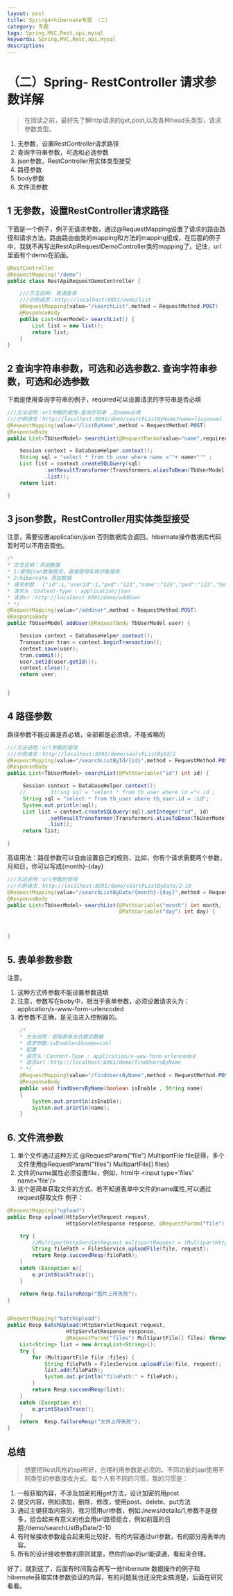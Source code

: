 ```yaml
---
layout: post
title: Spring4+hibernate专题 （二）
category: 专题
tags: Spring,MVC,Rest,api,mysql
keywords: Spring,MVC,Rest,api,mysql
description: 
---
```


# （二）Spring- RestController 请求参数详解

> 在阅读之前，最好先了解http请求的get,post,以及各种head头类型，请求参数类型。

1. 无参数，设置RestController请求路径
2. 查询字符串参数，可选和必选参数
3. json参数，RestController用实体类型接受
4. 路径参数
5. body参数
6. 文件流参数

## 1 无参数，设置RestController请求路径
下面是一个例子，例子无请求参数，通过@RequestMapping设置了请求的路由路径和请求方法。路由路由由类的mapping和方法的mapping组成，在后面的例子中，我就不再写出RestApiRequestDemoController类的mapping了。记住，url里面有个demo在前面。

```java
@RestController
@RequestMapping("/demo")
public class RestApiRequestDemoController {

    ///方法说明: 普通查询
    ///示例请求：http://localhost:8091/demo/list
    @RequestMapping(value="/searchList",method = RequestMethod.POST)
    @ResponseBody
    public List<UserModel> searchList() {
        List list = new list();
        return list;
    }
}
```
## 2 查询字符串参数，可选和必选参数2. 查询字符串参数，可选和必选参数
下面是使用查询字符串的例子，required可以设置请求的字符串是否必填

```java
///方法说明：url参数的使用-查询字符串 ,且name必填
///示例请求：http://localhost:8091/demo/searchListByName?name=liuyanwei
@RequestMapping(value="/listByName",method = RequestMethod.POST)
@ResponseBody
public List<TbUserModel> searchList(@RequestParam(value="name",required = true) String name) {

    Session context = DatabaseHelper.context();
    String sql = "select * from tb_user where name ='"+ name+"'" ;
    List list = context.createSQLQuery(sql)
            .setResultTransformer(Transformers.aliasToBean(TbUserModel.class))
            .list();
    return list;

}
```


## 3 json参数，RestController用实体类型接受
注意，需要设置application/json 否则数据库会返回。hibernate操作数据库代码暂时可以不用去管他。

```java
/*
* 方法说明：添加数据
* 1:使用json数据提交，直接使用实体对象接收
* 2:hibernate 添加数据
* 请求参数： {"id":1,"userId":1,"pwd":"123","name":"123","pwd":"123","headPortait":"123","isEnable":"123","createDate":"2015-05-12","lastLogin":"2015-05-12"}
* 请求头：Content-Type : application/json
* 请求ur：http://localhost:8091/demo/addUser
* */
@RequestMapping(value="/addUser",method = RequestMethod.POST)
@ResponseBody
public TbUserModel addUser(@RequestBody TbUserModel user) {

    Session context = DatabaseHelper.context();
    Transaction tran = context.beginTransaction();
    context.save(user);
    tran.commit();
    user.setId(user.getId());
    context.close();
    return user;


}
```

## 4 路径参数
路径参数不能设置是否必填，全部都是必须填，不能省略的

```java
///方法说明：url参数的使用
///示例请求：http://localhost:8091/demo/searchListById/2
@RequestMapping(value="/searchListById/{id}",method = RequestMethod.POST)
@ResponseBody
public List<TbUserModel> searchList(@PathVariable("id") int id) {

     Session context = DatabaseHelper.context();
    //        String sql = "select * from tb_user where id ="+ id ;
     String sql = "select * from tb_user where tb_user.id = :id";
     System.out.println(sql);
     List list = context.createSQLQuery(sql).setInteger("id", id)
             .setResultTransformer(Transformers.aliasToBean(TbUserModel.class))
             .list();
     return list;

}
```

高级用法：路径参数可以自由设置自己的规则，比如，你有个请求需要两个参数，月和日，你可以写成{month}-{day}

```java
///方法说明：url参数的使用
///示例请求：http://localhost:8091/demo/searchListByDate/2-10
@RequestMapping(value="/searchListByDate/{month}-{day}",method = RequestMethod.POST)
@ResponseBody
public List<TbUserModel> searchList(@PathVariable("month") int month,
                                    @PathVariable("day") int day) {



}
```

## 5. 表单参数参数
注意，
1. 这种方式传参数不能设置参数选填
2. 注意，参数写在boby中，相当于表单参数，必须设置请求头为：application/x-www-form-urlencoded
3. 若参数不正确，是无法进入控制器的。

```java
    /*
    * 方法说明：使用表单方式提交数据
    * 请求参数:isEnable=1&name=cool
    * 配置
    * 请求头：Content-Type : application/x-www-form-urlencoded
    * 请求url：http://localhost:8091/demo/findUsersByName
    * */
    @RequestMapping(value="/findUsersByName",method = RequestMethod.POST)
    @ResponseBody
    public void findUsersByName(boolean isEnable , String name)
    {
        System.out.println(isEnable);
        System.out.println(name);
    }
```

## 6. 文件流参数
1. 单个文件通过这种方式 @RequestParam("file") MultipartFile file获得，多个文件使用@RequestParam("files") MultipartFile[] files)
2. 文件的name属性必须设置file，例如，html中 \<input type='files' name='file'/>
3. 这个是简单获取文件的方式，若不知道表单中文件的name属性,可以通过request获取文件
例子：

```java
@RequestMapping("upload")
public Resp upload(HttpServletRequest request,
                   HttpServletResponse response, @RequestParam("file") MultipartFile file){

    try {
        //MultipartHttpServletRequest multipartRequest = (MultipartHttpServletRequest) request;
        String filePath = FilesService.uploadFile(file, request);
        return Resp.succeedResp(filePath);
    }
    catch (Exception e){
        e.printStackTrace();
    }

    return Resp.failureResp("图片上传失败");
}


@RequestMapping("batchUpload")
public Resp batchUpload(HttpServletRequest request,
                   HttpServletResponse response,
                   @RequestParam("files") MultipartFile[] files) throws IOException {
    List<String> list = new ArrayList<String>();
    try {
        for (MultipartFile file :files) {
            String filePath = FilesService.uploadFile(file, request);
            list.add(filePath);
            System.out.println("filePath:" + filePath);
        }
        return Resp.succeedResp(list);
    }
    catch (Exception e){
        e.printStackTrace();
    }
    return  Resp.failureResp("文件上传失败");
}
```


## 总结
>  想要把Rest风格的api用好，合理利用参数是必须的。不同功能的api使用不同类型的参数接收方式。每个人有不同的习惯，我的习惯是：

1. 一般获取内容，不涉及加密的用get方法，设计加密的用post
2. 提交内容，例如添加，删除，修改，使用post、delete、put方法
3. 通过主键获取内容的，我习惯用url参数，例如:/news/details/1,参数不是很多，组合起来有意义的也会用url路径组合，例如前面的日期:/demo/searchListByDate/2-10
4. 有时候接收参数组合起来用比较好，有的内容通过url参数，有的部分用表单内容。
5. 所有的设计接收参数的原则就是，然你的api的url能读通，看起来合理。

好了，就到这了，后面有时间我会再写一些hibernate 数据操作的例子和hibernate获取实体参数验证的内容，有的问题我也还没完全搞清楚，后面在研究看看。